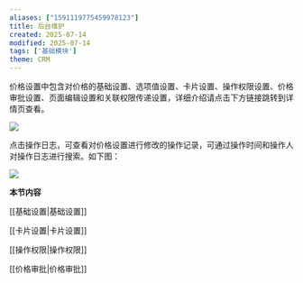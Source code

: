 ```yaml
---
aliases: ["1591119775459978123"]
title: 后台维护
created: 2025-07-14
modified: 2025-07-14
tags: ['基础模块']
theme: CRM
---
```


价格设置中包含对价格的基础设置、选项值设置、卡片设置、操作权限设置、价格审批设置、页面编辑设置和关联权限传递设置，详细介绍请点击下方链接跳转到详情页查看。

![](56ddd906939d4b54c0d4c7726956a6b4.jpg)

点击操作日志，可查看对价格设置进行修改的操作记录，可通过操作时间和操作人对操作日志进行搜索。如下图：

![](febbc72218fdfc65e11e36b1f330fbf0.jpg)

**本节内容**

[[基础设置|基础设置]]

[[卡片设置|卡片设置]]

[[操作权限|操作权限]]

[[价格审批​|价格审批]]